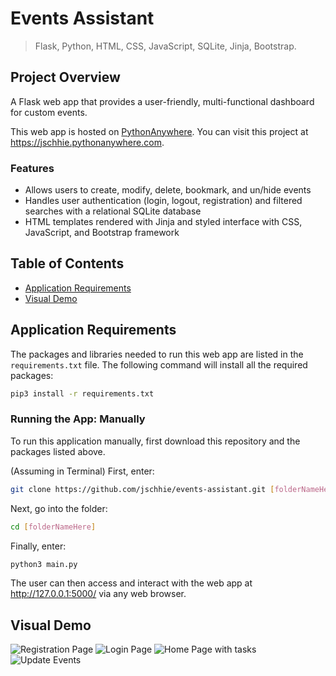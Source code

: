 # Events Assistant

> Flask, Python, HTML, CSS, JavaScript, SQLite, Jinja, Bootstrap.

## Project Overview
A Flask web app that provides a user-friendly, multi-functional dashboard for custom events. 

This web app is hosted on <a href="https://www.pythonanywhere.com/">PythonAnywhere</a>. You can visit this project at https://jschhie.pythonanywhere.com. 

### Features
* Allows users to create, modify, delete, bookmark, and un/hide events
* Handles user authentication (login, logout, registration) and filtered searches with a relational SQLite database
* HTML templates rendered with Jinja and styled interface with CSS, JavaScript, and Bootstrap framework

## Table of Contents
* [Application Requirements](https://github.com/jschhie/Events-Assistant/#application-requirements)
* [Visual Demo](https://github.com/jschhie/Events-Assistant/#visual-demo)

## Application Requirements
The packages and libraries needed to run this web app are listed in the ```requirements.txt``` file. 
The following command will install all the required packages:

```bash
pip3 install -r requirements.txt
```

### Running the App: Manually
To run this application manually, first download this repository and the packages listed above.

(Assuming in Terminal) First, enter:

```bash 
git clone https://github.com/jschhie/events-assistant.git [folderNameHere]
```

Next, go into the folder: 

```bash 
cd [folderNameHere]
```

Finally, enter:

```bash
python3 main.py
```

The user can then access and interact with the web app at http://127.0.0.1:5000/ via any web browser. 

## Visual Demo
<img src="https://github.com/jschhie/Events-Assistant/blob/master/demos/css%20register2.png" alt="Registration Page">

<img src="https://github.com/jschhie/Events-Assistant/blob/master/demos/css%20login2.png" alt="Login Page">

<img src="https://github.com/jschhie/Events-Assistant/blob/master/demos/css%20home2.png" alt="Home Page with tasks">

<img src="https://github.com/jschhie/Events-Assistant/blob/master/demos/css%20update2.png" alt="Update Events">

